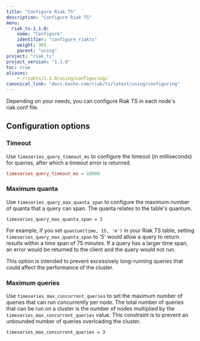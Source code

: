 ```yaml
---
title: "Configure Riak TS"
description: "Configure Riak TS"
menu:
  riak_ts-1.1.0:
    name: "Configure"
    identifier: "configure_riakts"
    weight: 305
    parent: "using"
project: "riak_ts"
project_version: "1.1.0"
toc: true
aliases:
    - /riakts/1.1.0/using/configuring/
canonical_link: "docs.basho.com/riak/ts/latest/using/configuring"
---
```



Depending on your needs, you can configure Riak TS in each node's riak.conf file.

## Configuration options

### Timeout

Use `timeseries_query_timeout_ms` to configure the timeout (in milliseconds) for queries, after which a timeout error is returned.

```riak.conf
timeseries_query_timeout_ms = 10000
```

### Maximum quanta

Use `timeseries_query_max_quanta_span` to configure the maximum number of quanta that a query can span.  The quanta relates to the table's quantum.

```
timeseries_query_max_quanta_span = 3
```

For example, if you set `quantum(time, 15, 'm')` in your Riak TS table, setting `timeseries_query_max_quanta_span` to '5' would allow a query to return results within a time span of 75 minutes.  If a query has a larger time span, an error would be returned to the client and the query would not run.

This option is intended to prevent excessively long-running queries that could affect the performance of the cluster.


### Maximum queries

Use `timeseries_max_concurrent_queries` to set the maximum number of queries that can run concurrently per node. The total number of queries that can be run on a cluster is the number of nodes multiplied by the `timeseries_max_concurrent_queries` value. This constraint is to prevent an unbounded number of queries overloading the cluster.

```
timeseries_max_concurrent_queries = 3
```

